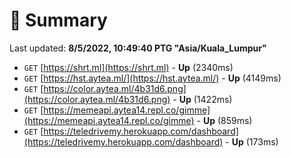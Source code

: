 # 📖 Summary
Last updated: **8/5/2022, 10:49:40 PTG "Asia/Kuala_Lumpur"**

- `GET` [https://shrt.ml](https://shrt.ml) - **Up** (2340ms)
- `GET` [https://hst.aytea.ml/](https://hst.aytea.ml/) - **Up** (4149ms)
- `GET` [https://color.aytea.ml/4b31d6.png](https://color.aytea.ml/4b31d6.png) - **Up** (1422ms)
- `GET` [https://memeapi.aytea14.repl.co/gimme](https://memeapi.aytea14.repl.co/gimme) - **Up** (859ms)
- `GET` [https://teledrivemy.herokuapp.com/dashboard](https://teledrivemy.herokuapp.com/dashboard) - **Up** (173ms)
